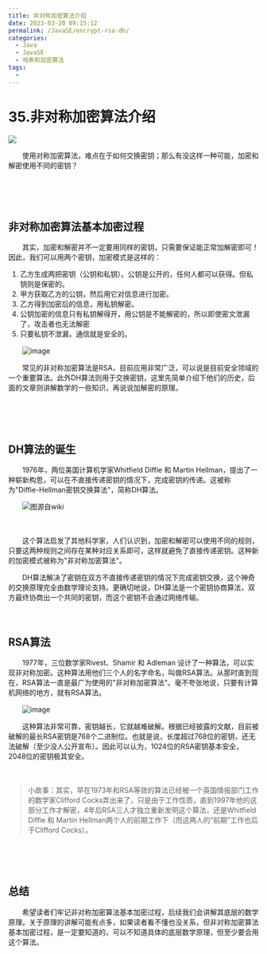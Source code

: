```yaml
---
title: 非对称加密算法介绍
date: 2023-03-20 09:15:12
permalink: /JavaSE/encrypt-rsa-dh/
categories:
  - Java
  - JavaSE
  - 哈希和加密算法
tags:
  - 
---
```



# 35.非对称加密算法介绍

![](https://image.peterjxl.com/blog/208.jpg)


　　使用对称加密算法，难点在于如何交换密钥；那么有没这样一种可能，加密和解密使用不同的密钥？
<!-- more -->
　　‍

　　‍

## 非对称加密算法基本加密过程

　　其实，加密和解密并不一定要用同样的密钥，只需要保证能正常加解密即可！因此，我们可以用两个密钥，加密模式是这样的：

1. 乙方生成两把密钥（公钥和私钥）。公钥是公开的，任何人都可以获得。但私钥则是保密的。
2. 甲方获取乙方的公钥，然后用它对信息进行加密。
3. 乙方得到加密后的信息，用私钥解密。
4. 公钥加密的信息只有私钥解得开，用公钥是不能解密的，所以即使密文泄漏了，攻击者也无法解密
5. 只要私钥不泄漏，通信就是安全的。

　　​![image](https://image.peterjxl.com/blog/image-20230313221921-s9txzkt.png)​

　　常见的非对称加密算法是RSA，目前应用非常广泛，可以说是目前安全领域的一个重要算法。此外DH算法则用于交换密钥，这里先简单介绍下他们的历史，后面的文章则讲解数学的一些知识，再说说加解密的原理。

　　‍

　　‍

## DH算法的诞生

　　1976年，两位美国计算机学家Whitfield Diffie 和 Martin Hellman，提出了一种崭新构思，可以在不直接传递密钥的情况下，完成密钥的传递。这被称为"Diffie-Hellman密钥交换算法"，简称DH算法。

　　​![图源自wiki](https://image.peterjxl.com/blog/image-20230312110301-srck6nx.png)​

　　‍

　　这个算法启发了其他科学家，人们认识到，加密和解密可以使用不同的规则，只要这两种规则之间存在某种对应关系即可，这样就避免了直接传递密钥。这种新的加密模式被称为"非对称加密算法"。

　　DH算法解决了密钥在双方不直接传递密钥的情况下完成密钥交换，这个神奇的交换原理完全由数学理论支持。更确切地说，DH算法是一个密钥协商算法，双方最终协商出一个共同的密钥，而这个密钥不会通过网络传输。

　　‍

## RSA算法

　　1977年，三位数学家Rivest、Shamir 和 Adleman 设计了一种算法，可以实现非对称加密。这种算法用他们三个人的名字命名，叫做RSA算法。从那时直到现在，RSA算法一直是最广为使用的"非对称加密算法"。毫不夸张地说，只要有计算机网络的地方，就有RSA算法。

　　​![image](https://image.peterjxl.com/blog/image-20230311212629-fs44hij.png)​

　　这种算法非常可靠，密钥越长，它就越难破解。根据已经披露的文献，目前被破解的最长RSA密钥是768个二进制位。也就是说，长度超过768位的密钥，还无法破解（至少没人公开宣布）。因此可以认为，1024位的RSA密钥基本安全，2048位的密钥极其安全。

　　‍

> 小故事：其实，早在1973年和RSA等效的算法已经被一个英国情报部门工作的数学家Clifford Cocks弄出来了，只是由于工作性质，直到1997年他的这部分工作才解密，4年后RSA三人才独立重新发明这个算法，还是Whitfield Diffie 和 Martin Hellman两个人的前期工作下（而这两人的“前期”工作也后于Clifford Cocks）。

　　‍

　　‍

## 总结

　　希望读者们牢记非对称加密算法基本加密过程，后续我们会讲解其底层的数学原理。关于原理的讲解可能有点多，如果读者看不懂也没关系，但非对称加密算法基本加密过程，是一定要知道的，可以不知道具体的底层数学原理，但至少要会用这个算法。
